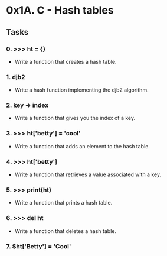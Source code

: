  # 0x1A. C - Hash tables

## Tasks
### 0. >>> ht = {}
- Write a function that creates a hash table.

### 1. djb2
- Write a hash function implementing the djb2 algorithm.

### 2. key -> index
- Write a function that gives you the index of a key.

### 3. >>> ht['betty'] = 'cool'
- Write a function that adds an element to the hash table.

### 4. >>> ht['betty']
- Write a function that retrieves a value associated with a key.

### 5. >>> print(ht)
- Write a function that prints a hash table.

### 6. >>> del ht
- Write a function that deletes a hash table.

### 7. $ht['Betty'] = 'Cool'
